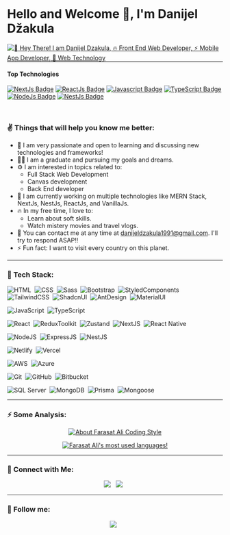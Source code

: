 # Hello and Welcome 👋, I'm Danijel Džakula

<div>
  <a href="https://github.com/danijeldzakula">
    <img src="https://readme-typing-svg.demolab.com?font=Montserrat&pause=1000&color=FDBB26&random=false&width=435&lines=%F0%9F%91%8B+Hey+There!+I+am+Danijel+Dzakula;%F0%9F%94%A5+Front+End+Web+Developer;%E2%9A%A1+Mobile+App+Developer;%F0%9F%A4%99+Web+Technology" 
         alt="👋 Hey There! I am Danijel Dzakula, 🔥 Front End Web Developer, ⚡ Mobile App Developer, 🤙 Web Technology" />
  </a>
</div>

<hr style="margin-top: 0 !important;" />

#### Top Technologies

<!-- TODO: Make technologies links takes you to repositories -->

[![NextJs Badge](https://img.shields.io/badge/-NextJs-ddd?style=for-the-badge&labelColor=black&logo=Next.js&logoColor=white)](#) [![ReactJs Badge](https://img.shields.io/badge/-ReactJs-61DBFB?style=for-the-badge&labelColor=black&logo=react&logoColor=61DBFB)](#) [![Javascript Badge](https://img.shields.io/badge/-Javascript-F0DB4F?style=for-the-badge&labelColor=black&logo=javascript&logoColor=F0DB4F)](#) [![TypeScript Badge](https://img.shields.io/badge/-Typescript-007acc?style=for-the-badge&labelColor=black&logo=typescript&logoColor=007acc)](#) [![NodeJs Badge](https://img.shields.io/badge/-Nodejs-3C873A?style=for-the-badge&labelColor=black&logo=node.js&logoColor=3C873A)](#) [![NestJs Badge](https://img.shields.io/badge/-NestJs-ea2868?style=for-the-badge&labelColor=black&logo=nestjs&logoColor=ea2868)](#)

<br />

### ✌ Things that will help you know me better:
  
  - 🚀 I am very passionate and open to learning and discussing new technologies and frameworks!
  - 👨‍🎓 I am a graduate and pursuing my goals and dreams.
  - ⚙ I am interested in topics related to:
    - Full Stack Web Development
    - Canvas development
    - Back End developer
  - 🔭 I am currently working on multiple technologies like MERN Stack, NextJs, NestJs, ReactJs, and VanillaJs.
  - 🔥 In my free time, I love to:
    - Learn about soft skills.
    - Watch mistery movies and travel vlogs.
  - 📧 You can contact me at any time at <a href="mailto:danijeldzakula1991@gmail.com">danijeldzakula1991@gmail.com</a>. I'll try to respond ASAP!!
  - ⚡ Fun fact: I want to visit every country on this planet.

<hr />

### 📡 Tech Stack:

![HTML](https://img.shields.io/badge/-HTML-21212b?&logo=HTML5)&nbsp;
![CSS](https://img.shields.io/badge/-CSS-21212b?logo=CSS3)&nbsp;
![Sass](https://img.shields.io/badge/-Sass-21212b?logo=Sass)&nbsp;
![Bootstrap](https://img.shields.io/badge/-Bootstrap-21212b?logo=bootstrap)&nbsp;
![StyledComponents](https://img.shields.io/badge/-StyledComponents-21212b?logo=styled-components)&nbsp;
![TailwindCSS](https://img.shields.io/badge/-TailwindCSS-21212b?logo=tailwindcss)&nbsp;
![ShadcnUI](https://img.shields.io/badge/-ShadcnUI-21212b?logo=shadcnui)&nbsp;
![AntDesign](https://img.shields.io/badge/-AntDesign-21212b?logo=antdesign)&nbsp;
![MaterialUI](https://img.shields.io/badge/-MaterialUI-21212b?logo=materialui)&nbsp;

![JavaScript](https://img.shields.io/badge/-JavaScript-21212b?logo=javascript)&nbsp;
![TypeScript](https://img.shields.io/badge/-TypeScript-21212b?logo=typeScript)&nbsp;

![React](https://img.shields.io/badge/-React-21212b?logo=react)&nbsp;
![ReduxToolkit](https://img.shields.io/badge/-ReduxToolkit-21212b?logo=redux)&nbsp;
![Zustand](https://img.shields.io/badge/-zustand-21212b?logo=zustand)&nbsp;
![NextJS](https://img.shields.io/badge/-Next.js-21212b?logo=next.js)&nbsp;
![React Native](https://img.shields.io/badge/-React%20Native-21212b?logo=react)&nbsp;

![NodeJS](https://img.shields.io/badge/-Node.js-21212b?logo=node.js)&nbsp;
![ExpressJS](https://img.shields.io/badge/-Express-21212b?logo=express)&nbsp;
![NestJS](https://img.shields.io/badge/-NestJs-21212b?logo=nestjs)&nbsp;

![Netlify](https://img.shields.io/badge/-Netlify-21212b?logo=netlify)&nbsp;
![Vercel](https://img.shields.io/badge/-Vercel-21212b?logo=vercel)&nbsp;

![AWS](https://img.shields.io/badge/-AWS-21212b?logo=amazon-aws)&nbsp;
![Azure](https://img.shields.io/badge/-Azure-21212b?logo=microsoft-azure)&nbsp;

![Git](https://img.shields.io/badge/-Git-21212b?logo=git)&nbsp;
![GitHub](https://img.shields.io/badge/-GitHub-21212b?logo=github)&nbsp;
![Bitbucket](https://img.shields.io/badge/-BitBucket-21212b?logo=bitbucket)&nbsp;

![SQL Server](https://img.shields.io/badge/-SQLServer-21212b?logo=microsoft-sql-server)&nbsp;
![MongoDB](https://img.shields.io/badge/-MongoDB-21212b?logo=mongodb)&nbsp;
![Prisma](https://img.shields.io/badge/-Prisma-21212b?logo=prisma)&nbsp;
![Mongoose](https://img.shields.io/badge/-Mongose-21212b?logo=mongoose)&nbsp;

<hr />

### ⚡ Some Analysis:


<p align="center">
  <a href="https://github.com/danijeldzakula">
    <img src="https://github-readme-stats.vercel.app/api?username=danijeldzakula&count_private=true&show_icons=true&theme=react" alt="About Farasat Ali Coding Style" />
  </a>
</p>
<p align="center">
  <a href="https://github.com/danijeldzakula">
    <img src="https://github-readme-stats.vercel.app/api/top-langs/?username=danijeldzakula&layout=compact&langs_count=8&theme=jolly" alt="Farasat Ali's most used languages!" />
  </a>
</p>


<hr />

### 🤙 Connect with Me:

<p align="center">
  <a href="https://www.linkedin.com/in/danijel-dzakula-227530128/"><img src="https://img.shields.io/badge/Danijel%20Dzakula-0077B5?style=flat-square&logo=Linkedin&logoColor=white"/></a>&nbsp;&nbsp;
  <a href="mailto:danijeldzakula1991@gmail.com"><img src="https://img.shields.io/badge/danijeldzakula1991@gmail.com-D14836?style=flat-square&logo=Gmail&logoColor=white"/></a>&nbsp;&nbsp;                                        
</p>

<hr />

### :eyes: Follow me:

<p align="center">
   <a href="https://codepen.io/dzakuladanijel"><img src="https://img.shields.io/badge/Danijel%20Dzakula-000?style=flat-square&logo=Codepen&logoColor=white"/></a>&nbsp;&nbsp;  
</p>
